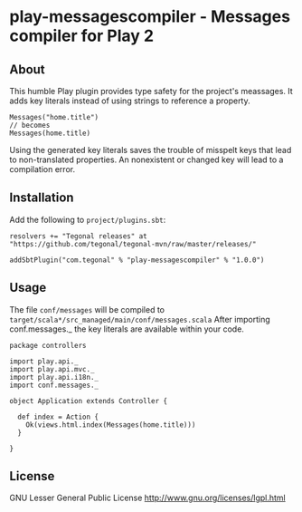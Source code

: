 # play-messagescompiler - Messages compiler for Play 2

## About

This humble Play plugin provides type safety for the project's meassages. It adds key literals instead of using strings to reference a property.


    Messages("home.title")
    // becomes
    Messages(home.title)

Using the generated key literals saves the trouble of misspelt keys that lead to non-translated properties. An nonexistent  or  changed key will lead to a compilation error.

## Installation

Add the following to `project/plugins.sbt`:

    resolvers += "Tegonal releases" at "https://github.com/tegonal/tegonal-mvn/raw/master/releases/"

    addSbtPlugin("com.tegonal" % "play-messagescompiler" % "1.0.0")

## Usage

The file `conf/messages` will be compiled to `target/scala*/src_managed/main/conf/messages.scala`
After importing conf.messages._ the key literals are available within your code.

    package controllers
    
    import play.api._
    import play.api.mvc._
    import play.api.i18n._
    import conf.messages._
    
    object Application extends Controller {
    
      def index = Action {
        Ok(views.html.index(Messages(home.title)))
      }
    
    }

## License

GNU Lesser General Public License http://www.gnu.org/licenses/lgpl.html
